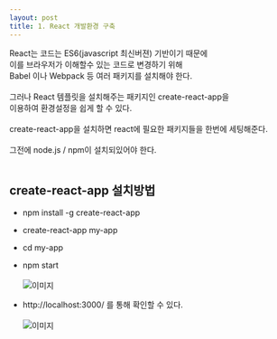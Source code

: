 ```yaml
---
layout: post
title: 1. React 개발환경 구축
---
```


React는 코드는 ES6(javascript 최신버젼) 기반이기 때문에 <br>
이를 브라우저가 이해할수 있는 코드로 변경하기 위해 <br>
Babel 이나 Webpack 등 여러 패키지를 설치해야 한다. <br><br>
그러나 React 템플릿을 설치해주는 패키지인 create-react-app을 <br>
이용하여 환경설정을 쉽게 할 수 있다. <br><br>
create-react-app을 설치하면 react에 필요한 패키지들을 한번에 세팅해준다. <br><br>
그전에 node.js / npm이 설치되있어야 한다. <br><br>

## create-react-app 설치방법 <br>
- npm install -g create-react-app <br>
- create-react-app my-app <br>
- cd my-app <br>
- npm start <br> <br>
![이미지](https://github.com/tblynda/tblynda.github.io/blob/master/images/react1_01.PNG?raw=true)

- http://localhost:3000/  를 통해 확인할 수 있다. <br> <br>
![이미지](https://github.com/tblynda/tblynda.github.io/blob/master/images/react1_03.PNG?raw=true)





